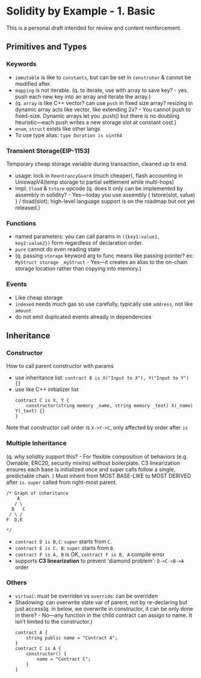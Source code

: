 # Solidity by Example - 1. Basic
This is a personal draft intended for review and content reinforcement.
## Primitives and Types
### Keywords
- `immutable` is like to `constants`, but can be set in `construtor` & cannot be modified after.
- `mapping` is not iterable. (q. to iterate, use with array to save key? - yes. push each new key into an array and iterate the array.)
- (q. `array` is like C++ vector? can use `push` in fixed size array? resizing in dynamic array acts like vector, like extending 2x? - You cannot push to fixed-size. Dynamic arrays let you .push() but there is no doubling heuristic—each push writes a new storage slot at constant cost.)
- `enum`, `struct` exists like other langs
- To use type alias: `type Duration is uint64`
### Transient Storage(EIP-1153)
Temporary cheap storage variable during transaction, cleaned up tx end. 
- usage: lock in `ReentrancyGuard` (much cheaper), flash accounting in UniswapV4(temp storage to partial settlement while multi-hops)
- impl: `tload` & `tstore` opcode (q. does it only can be implemented by assembly in solidity? - Yes—today you use assembly { tstore(slot, value) } / tload(slot); high-level language support is on the roadmap but not yet released.)
### Functions
- named parameters: you can call params in `({key1:value1, key2:value2})` form regardless of declaration order.
- `pure` cannot do even reading state
- (q. passing `storage` keyword arg to func means like passing pointer? ex: `MyStruct storage _myStruct` - Yes—it creates an alias to the on-chain storage location rather than copying into memory.)
### Events
- Like cheap storage
- `indexed` needs much gas so use carefully, typically use `address`, not like `amount`
- do not emit duplicated events already in dependencies
  
## Inheritance
### Constructor
How to call parent constructor with params
- use inheritance list: `contract B is X("Input to X"), Y("Input to Y") {}`
- use like C++ initializer list
    ```solidity
    contract C is X, Y {
        constructor(string memory _name, string memory _text) X(_name) Y(_text) {}
    }
    ```
Note that constructor call order is `X->Y->C`, only affected by order after `is`
### Multiple Inheritance
(q. why solidity support this? - For flexible composition of behaviors (e.g. Ownable, ERC20, security mixins) without boilerplate. C3 linearization ensures each base is initialized once and super calls follow a single, predictable chain.
)
Must inherit from MOST BASE-LIKE to MOST DERIVED after `is`.
`super` called from right-most parent.
```solidity
/* Graph of inheritance
    A
   / \
  B   C
 / \ /
F  D,E

*/
```
- `contract D is B,C`: `super` starts from `C`.
- `contract E is C, B`: `super` starts from `B`.
- `contract F is A, B` is OK, `contract F is B, A` compile error
- supports **C3 linearization** to prevent 'diamond problem': `D->C->B->A` order
### Others
- `virtual`: must be overriden vs `override`: can be overriden
- Shadowing: can overwrite state var of parent, not by re-declaring but just access(q. in below, we overwrite in constructor, it can be only done in there? - No—any function in the child contract can assign to name. It isn’t limited to the constructor.)
    ```solidity
    contract A {
        string public name = "Contract A";
    }
    contract C is A {
        constructor() {
            name = "Contract C";
        }
    }
    ```


